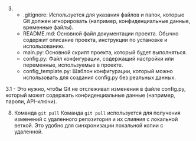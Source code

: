 3. - .gitignore: Используется для указания файлов и папок, которые Git должен игнорировать (например, конфиденциальные данные, временные файлы).
   - README.md: Основной файл документации проекта. Обычно содержит описание проекта, инструкции по установке и использованию.
   - main.py: Основной скрипт проекта, который будет выполняться.
   - config.py: Файл конфигурации, содержащий настройки или переменные, используемые в проекте.
   - config_template.py: Шаблон конфигурации, который можно использовать для создания config.py без реальных данных.

3.1 - Это нужно, чтобы Git не отслеживал изменения в файле config.py, который может содержать конфиденциальные данные (например, пароли, API-ключи).

8. Команда `git pull`
     Команда `git pull` используется для получения изменений с удаленного репозитория и их слияния с локальной веткой. Это удобно для синхронизации локальной копии с удаленной.
